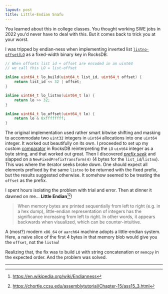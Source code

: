 ```yaml
---
layout: post
title: Little-Endian Snafu
---
```


You learned about this in college classes. You thought working SWE jobs in 2022 you'd never have to deal with this. But it comes back to trick you at your worst.

I was tripped by endian-ness when implementing inverted list [`listno-offset`/`LO`](https://github.com/facebookresearch/faiss/blob/v1.7.2/faiss/invlists/DirectMap.h#L21-L31) as a fixed-width binary key in RocksDB.

```c++
// When offsets list id + offset are encoded in an uint64
// we call this LO = list-offset

inline uint64_t lo_build(uint64_t list_id, uint64_t offset) {
    return list_id << 32 | offset;
}

inline uint64_t lo_listno(uint64_t lo) {
    return lo >> 32;
}

inline uint64_t lo_offset(uint64_t lo) {
    return lo & 0xffffffff;
}
```

The original implementation used rather smart bitwise shifting and masking to accommodate two `uint32` integers in `uint64` allocations into one `uint64` integer. It worked out beautifully on its own. I proceeded to set up my custom [comparator](https://github.com/facebook/rocksdb/wiki/Basic-Operations#comparators) in RocksDB reinterpreting the `LO` `uint64` integer as a byte string, and that worked out great. Then I discovered [_prefix seek_](https://github.com/facebook/rocksdb/wiki/Prefix-Seek) and slapped on a `NewFixedPrefixTransform(4)` (4 bytes for the `list_id`/`listno`). This was where the iterator seeks broke down. One should expect all elements prefixed by the same `listno` to be returned with the fixed prefix, but the results suggested otherwise. It somehow seemed to be treating the `offset` as the prefix.

I spent hours isolating the problem with trial and error. Then at dinner it dawned on me... **Little Endian**[^1][^2]!

> When memory bytes are printed sequentially from left to right (e.g. in a hex dump), little-endian representation of integers has the significance increasing from left to right. In other words, it appears backwards when visualized, which can be counter-intuitive.

A (most?) modern `x86_64` or `aarch64` machine adopts a little-endian system. Here, a naive slice of the first 4 bytes in that memory blob would give you the `offset`, not the `listno`!

Realizing that, the fix was to build `LO` with string concatenation or `memcpy` in the expected order. And the problem was solved.

------
[^1]: https://en.wikipedia.org/wiki/Endianness
[^2]: https://chortle.ccsu.edu/assemblytutorial/Chapter-15/ass15_3.html
